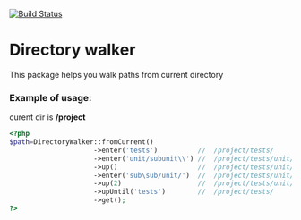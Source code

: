 [![Build Status](https://travis-ci.org/s4urp8n/directory-walker.svg?branch=master)](https://travis-ci.org/s4urp8n/directory-walker)
# Directory walker

This package helps you walk paths from current directory

### Example of usage:

curent dir is **/project**

```php
<?php
$path=DirectoryWalker::fromCurrent()
                     ->enter('tests')          //  /project/tests/
                     ->enter('unit/subunit\\') //  /project/tests/unit/subunit/
                     ->up()                    //  /project/tests/unit/
                     ->enter('sub\sub/unit/')  //  /project/tests/unit/sub/sub/unit/
                     ->up(2)                   //  /project/tests/unit/sub/
                     ->upUntil('tests')        //  /project/tests/
                     ->get();
?>
```
